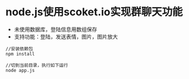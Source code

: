 # node.js使用scoket.io实现群聊天功能
- 未使用数据库，登陆信息用数组保存
- 支持功能：登陆，发送表情，图片，图片放大
```
//安装依赖包
npm install

//切到当前目录，执行如下运行
node app.js


```
